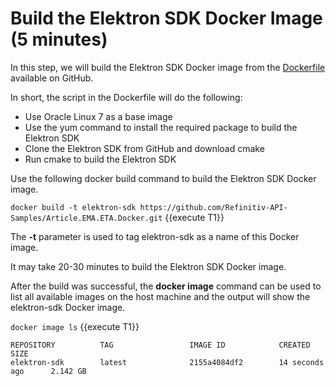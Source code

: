 # Build the Elektron SDK Docker Image (5 minutes)

In this step, we will build the Elektron SDK Docker image from the [Dockerfile](https://github.com/Refinitiv-API-Samples/Article.EMA.ETA.Docker) available on GitHub.

In short, the script in the Dockerfile will do the following:
- Use Oracle Linux 7 as a base image
- Use the yum command to install the required package to build the Elektron SDK
- Clone the Elektron SDK from GitHub and download cmake
- Run cmake to build the Elektron SDK

Use the following docker build command to build the Elektron SDK Docker image.

`docker build -t elektron-sdk https://github.com/Refinitiv-API-Samples/Article.EMA.ETA.Docker.git` {{execute T1}}

The **-t** parameter is used to tag elektron-sdk as a name of this Docker image.

It may take 20-30 minutes to build the Elektron SDK Docker image. 

After the build was successful, the **docker image** command can be used to 
list all available images on the host machine and the output will show the 
elektron-sdk Docker image.

`docker image ls` {{execute T1}}

```
REPOSITORY          TAG                 IMAGE ID            CREATED             SIZE
elektron-sdk        latest              2155a4084df2        14 seconds ago      2.142 GB
```
